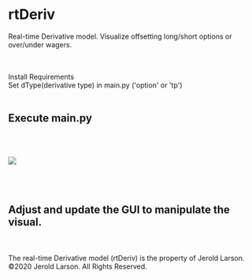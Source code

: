# rtDeriv
Real-time Derivative model. Visualize offsetting long/short options or over/under wagers.

<br><br>
Install Requirements
<br>
Set dType(derivative type) in main.py ('option' or 'tp')<br><br>

Execute main.py
-


<br><br>

[<img src="https://abovethebook.files.wordpress.com/2020/07/rtdv-v13-ex-1.png">](http://abovethebook.files.wordpress.com/)



<br><br>
Adjust and update the GUI to manipulate the visual.
-


<br>
<br>
The real-time Derivative model (rtDeriv) is the property of Jerold Larson.
<br>
©2020 Jerold Larson. All Rights Reserved.

